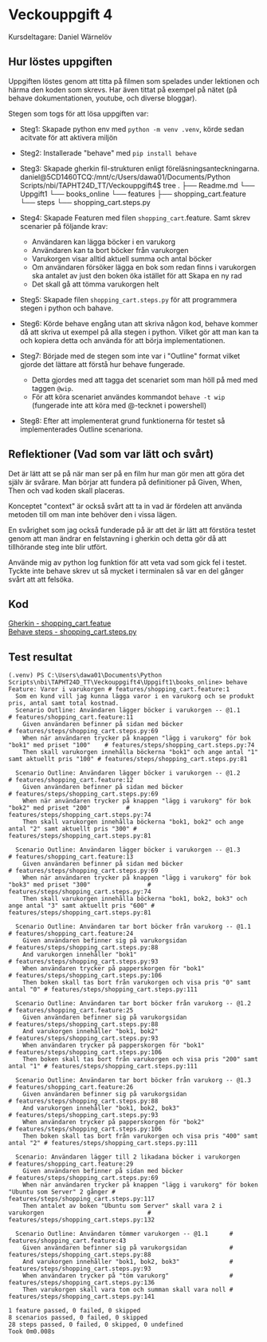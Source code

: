 # Veckouppgift 4
Kursdeltagare: Daniel Wärnelöv

## Hur löstes uppgiften
Uppgiften löstes genom att titta på filmen som spelades under lektionen och härma den koden som skrevs.
Har även tittat på exempel på nätet (på behave dokumentationen, youtube, och diverse bloggar).

Stegen som togs för att lösa uppgiften var:
- Steg1: Skapade python env med `python -m venv .venv`, körde sedan acitvate för att aktivera miljön 
- Steg2: Installerade "behave" med `pip install behave`
- Steg3: Skapade gherkin fil-strukturen enligt föreläsningsanteckningarna.
  daniel@5CD1460TCQ:/mnt/c/Users/dawa01/Documents/Python Scripts/nbi/TAPHT24D_TT/Veckouppgift4$ tree
	.
	├── Readme.md
	└── Uppgift1
	    └── books_online
	        └── features
	            ├── shopping_cart.feature
	            └── steps
	                └── shopping_cart.steps.py

- Steg4: Skapade Featuren med filen `shopping_cart`.feature. Samt skrev scenarier på följande krav:
	- Användaren kan lägga böcker i en varukorg
	- Användaren kan ta bort böcker från varukorgen
	- Varukorgen visar alltid aktuell summa och antal böcker
	- Om användaren försöker lägga en bok som redan finns i varukorgen ska antalet av just den boken öka istället för att Skapa en ny rad
	- Det skall gå att tömma varukorgen helt
- Steg5: Skapade filen `shopping_cart.steps.py` för att programmera stegen i python och bahave.
- Steg6: Körde behave engång utan att skriva någon kod, behave kommer då att skriva ut exempel på alla stegen i python. Vilket gör att man kan ta och kopiera detta och använda för att börja implementationen.
- Steg7: Började med de stegen som inte var i "Outline" format vilket gjorde det lättare att förstå hur behave fungerade. 
	 - Detta gjordes med att tagga det scenariet som man höll på med med taggen `@wip`. 
	 - För att köra scenariet användes kommandot `behave -t wip` (fungerade inte att köra med @-tecknet i powershell)
 - Steg8: Efter att implementerat grund funktionerna för testet så implementerades Outline scenariona.
 
## Reflektioner (Vad som var lätt och svårt)
Det är lätt att se på när man ser på en film hur man gör men att göra det själv är svårare.
Man börjar att fundera på definitioner på Given, When, Then och vad koden skall placeras.

Konceptet "context" är också svårt att ta in vad är fördelen att använda metoden till om man inte behöver den i vissa lägen.

En svårighet som jag också funderade på är att det är lätt att förstöra testet genom att man ändrar en felstavning i gherkin och detta gör då att tillhörande steg inte blir utfört.

Använde mig av python log funktion för att veta vad som gick fel i testet. Tyckte inte behave skrev ut så mycket i terminalen så var en del gånger svårt att att felsöka.

## Kod
[Gherkin - shopping_cart.featue](./Uppgift1/books_online/features/shopping_cart.feature)  
[Behave steps - shopping_cart.steps.py](./Uppgift1/books_online/features/steps/shopping_cart.steps.py)

## Test resultat
```shell
(.venv) PS C:\Users\dawa01\Documents\Python Scripts\nbi\TAPHT24D_TT\Veckouppgift4\Uppgift1\books_online> behave
Feature: Varor i varukorgen # features/shopping_cart.feature:1
  Som en kund vill jag kunna lägga varor i en varukorg och se produkt pris, antal samt total kostnad.
  Scenario Outline: Användaren lägger böcker i varukorgen -- @1.1                               # features/shopping_cart.feature:11
    Given användaren befinner på sidan med böcker                                               # features/steps/shopping_cart.steps.py:69
    When när användaren trycker på knappen "lägg i varukorg" för bok "bok1" med priset "100"    # features/steps/shopping_cart.steps.py:74
    Then skall varukorgen innehålla böckerna "bok1" och ange antal "1" samt aktuellt pris "100" # features/steps/shopping_cart.steps.py:81

  Scenario Outline: Användaren lägger böcker i varukorgen -- @1.2                                     # features/shopping_cart.feature:12
    Given användaren befinner på sidan med böcker                                                     # features/steps/shopping_cart.steps.py:69
    When när användaren trycker på knappen "lägg i varukorg" för bok "bok2" med priset "200"          # features/steps/shopping_cart.steps.py:74
    Then skall varukorgen innehålla böckerna "bok1, bok2" och ange antal "2" samt aktuellt pris "300" # features/steps/shopping_cart.steps.py:81

  Scenario Outline: Användaren lägger böcker i varukorgen -- @1.3                                           # features/shopping_cart.feature:13
    Given användaren befinner på sidan med böcker                                                           # features/steps/shopping_cart.steps.py:69
    When när användaren trycker på knappen "lägg i varukorg" för bok "bok3" med priset "300"                # features/steps/shopping_cart.steps.py:74
    Then skall varukorgen innehålla böckerna "bok1, bok2, bok3" och ange antal "3" samt aktuellt pris "600" # features/steps/shopping_cart.steps.py:81

  Scenario Outline: Användaren tar bort böcker från varukorg -- @1.1           # features/shopping_cart.feature:24
    Given användaren befinner sig på varukorgsidan                             # features/steps/shopping_cart.steps.py:88
    And varukorgen innehåller "bok1"                                           # features/steps/shopping_cart.steps.py:93
    When användaren trycker på papperskorgen för "bok1"                        # features/steps/shopping_cart.steps.py:106
    Then boken skall tas bort från varukorgen och visa pris "0" samt antal "0" # features/steps/shopping_cart.steps.py:111

  Scenario Outline: Användaren tar bort böcker från varukorg -- @1.2             # features/shopping_cart.feature:25
    Given användaren befinner sig på varukorgsidan                               # features/steps/shopping_cart.steps.py:88
    And varukorgen innehåller "bok1, bok2"                                       # features/steps/shopping_cart.steps.py:93
    When användaren trycker på papperskorgen för "bok1"                          # features/steps/shopping_cart.steps.py:106
    Then boken skall tas bort från varukorgen och visa pris "200" samt antal "1" # features/steps/shopping_cart.steps.py:111

  Scenario Outline: Användaren tar bort böcker från varukorg -- @1.3             # features/shopping_cart.feature:26
    Given användaren befinner sig på varukorgsidan                               # features/steps/shopping_cart.steps.py:88
    And varukorgen innehåller "bok1, bok2, bok3"                                 # features/steps/shopping_cart.steps.py:93
    When användaren trycker på papperskorgen för "bok2"                          # features/steps/shopping_cart.steps.py:106
    Then boken skall tas bort från varukorgen och visa pris "400" samt antal "2" # features/steps/shopping_cart.steps.py:111

  Scenario: Användaren lägger till 2 likadana böcker i varukorgen                                   # features/shopping_cart.feature:29
    Given användaren befinner på sidan med böcker                                                   # features/steps/shopping_cart.steps.py:69
    When när användaren trycker på knappen "lägg i varukorg" för boken "Ubuntu som Server" 2 gånger # features/steps/shopping_cart.steps.py:117
    Then antalet av boken "Ubuntu som Server" skall vara 2 i varukorgen                             # features/steps/shopping_cart.steps.py:132

  Scenario Outline: Användaren tömmer varukorgen -- @1.1      # features/shopping_cart.feature:43
    Given användaren befinner sig på varukorgsidan            # features/steps/shopping_cart.steps.py:88
    And varukorgen innehåller "bok1, bok2, bok3"              # features/steps/shopping_cart.steps.py:93
    When användaren trycker på "töm varukorg"                 # features/steps/shopping_cart.steps.py:136
    Then varukorgen skall vara tom och summan skall vara noll # features/steps/shopping_cart.steps.py:141

1 feature passed, 0 failed, 0 skipped
8 scenarios passed, 0 failed, 0 skipped
28 steps passed, 0 failed, 0 skipped, 0 undefined
Took 0m0.008s
```